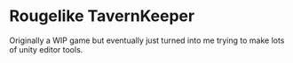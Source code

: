# Rougelike TavernKeeper
 
Originally a WIP game but eventually just turned into me trying to make lots of unity editor tools.
